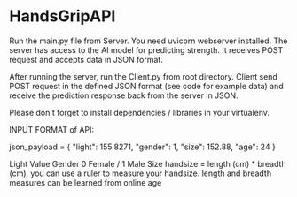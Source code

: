 # HandsGripAPI
Run the main.py file from Server. You need uvicorn webserver installed.
The server has access to the AI model for predicting strength.
It receives POST request and accepts data in JSON format.

After running the server, run the Client.py from root directory.
Client send POST request in the defined JSON format (see code for example data) and receive the prediction response back from the server in JSON.

Please don't forget to install dependencies / libraries in your virtualenv.


INPUT FORMAT of API:  

json_payload = {
    "light": 155.8271,
    "gender": 1,
    "size": 152.88,
    "age": 24
}

Light Value
Gender  0 Female / 1 Male
Size  handsize = length (cm) * breadth (cm), you can use a ruler to measure your handsize. length and breadth measures can be learned from online
age
